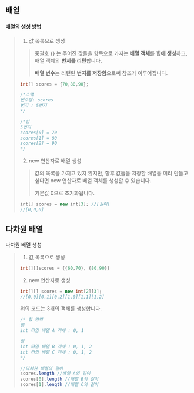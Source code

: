 ## 배열

#### 배열의 생성 방법

> 1. 값 목록으로 생성
>
> > 중괄호 {} 는 주어진 값들을 항목으로 가지는 **배열 객체**를 **힙에 생성**하고, 배열 객체의 **번지를 리턴**합니다.
> >
> > **배열 변수**는 리턴된 **번지를 저장함**으로써 참조가 이루어집니다.
>
> ```java
> int[] scores = {70,80,90};
> 
> /*스택
> 변수명: scores
> 번지 : 5번지
> */
> 
> /*힙
> 5번지
> scores[0] = 70
> scores[1] = 80
> scores[2] = 90
> */
> 
> ```
>
> 2. new 연산자로 배열 생성
>
> > 값의 목록을 가지고 있지 않지만, 향후 값들을 저장할 배열을 미리 만들고 싶다면 new 연산자로 배열 객체를 생성할 수 있습니다.
> >
> > 기본값 0으로 초기화됩니다.
>
> ```javascript
> int[] scores = new int[3]; //[길이]
> //[0,0,0]
> ```
>
> 



## 다차원 배열

다차원 배열 생성

> 1. 값 목록으로 생성
>
> ```java
> int[][]scores = {{60,70}, {80,90}}
> ```
>
> 2. new 연산자로 생성
>
> ```java
> int[][] scores = new int[2][3];
> //[0,0][0,1][0,2][1,0][1,1][1,2]
> ```
>
> 위의 코드는 3개의 객체를 생성합니다.
>
> ```java
> /* 힙 영역
> 행
> int 타입 배열 A 객체 : 0, 1
> 
> 열
> int 타입 배열 B 객체 : 0, 1, 2
> int 타입 배열 C 객체 : 0, 1, 2
> */
> 
> //다차원 배열의 길이
> scores.length //배열 A의 길이
> scores[0].length //배열 B의 길이
> scores[1].length //배열 C의 길이
> ```



